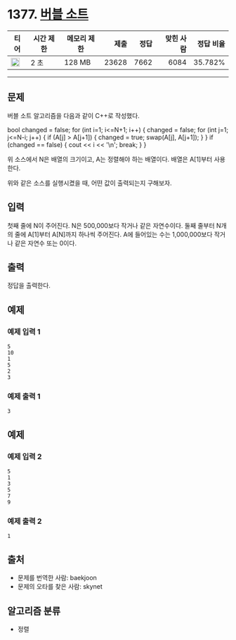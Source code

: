# 1377. [버블 소트](https://www.acmicpc.net/problem/1377)

| 티어                                                                  | 시간 제한 | 메모리 제한 |  제출 | 정답 | 맞힌 사람 | 정답 비율 |
| --------------------------------------------------------------------- | --------- | ----------- | ----: | ---: | --------: | --------: |
| <img src="https://static.solved.ac/tier_small/14.svg" width="20px" /> | 2 초      | 128 MB      | 23628 | 7662 |      6084 |   35.782% |

---

## 문제

버블 소트 알고리즘을 다음과 같이 C++로 작성했다.

bool changed = false;
for (int i=1; i<=N+1; i++) {
changed = false;
for (int j=1; j<=N-i; j++) {
if (A[j] > A[j+1]) {
changed = true;
swap(A[j], A[j+1]);
}
}
if (changed == false) {
cout << i << '\n';
break;
}
}

위 소스에서 N은 배열의 크기이고, A는 정렬해야 하는 배열이다. 배열은 A[1]부터 사용한다.

위와 같은 소스를 실행시켰을 때, 어떤 값이 출력되는지 구해보자.

## 입력

첫째 줄에 N이 주어진다. N은 500,000보다 작거나 같은 자연수이다. 둘째 줄부터 N개의 줄에 A[1]부터 A[N]까지 하나씩 주어진다. A에 들어있는 수는 1,000,000보다 작거나 같은 자연수 또는 0이다.

## 출력

정답을 출력한다.

## 예제

### 예제 입력 1

```
5
10
1
5
2
3
```

### 예제 출력 1

```
3
```

## 예제

### 예제 입력 2

```
5
1
3
5
7
9
```

### 예제 출력 2

```
1
```

## 출처

- 문제를 번역한 사람: baekjoon
- 문제의 오타를 찾은 사람: skynet

## 알고리즘 분류

- 정렬
